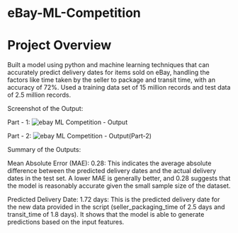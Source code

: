 # eBay-ML-Competition
# Project Overview
Built a model using python and machine learning techniques that can accurately predict delivery dates for items sold on eBay, handling the factors like time taken by the seller to package and transit time, with an accuracy of 72%. Used a training data set of 15 million records and test data of 2.5 million records.

Screenshot of the Output: 

Part - 1:
![ebay ML Competition - Output ](https://github.com/Viralli/eBay-ML-Competition-/assets/92823324/d679c362-c280-4d61-aca3-6b152c8b7007)

Part - 2:
![ebay ML Competition - Output(Part-2)](https://github.com/Viralli/eBay-ML-Competition-/assets/92823324/7ee21e46-ed1c-496c-a963-af7ff652e4f7)

Summary of the Outputs:

Mean Absolute Error (MAE): 0.28: This indicates the average absolute difference between the predicted delivery dates and the actual delivery dates in the test set. A lower MAE is generally better, and 0.28 suggests that the model is reasonably accurate given the small sample size of the dataset.

Predicted Delivery Date: 1.72 days: This is the predicted delivery date for the new data provided in the script (seller_packaging_time of 2.5 days and transit_time of 1.8 days). It shows that the model is able to generate predictions based on the input features.





